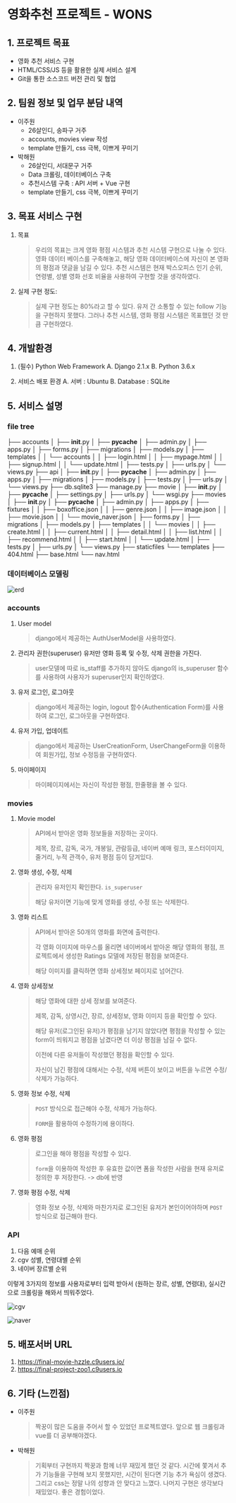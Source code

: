 # 영화추천 프로젝트 - WONS

## 1. 프로젝트 목표

- 영화 추천 서비스 구현
- HTML/CSS/JS 등을 활용한 실제 서비스 설계
- Git을 통한 소스코드 버전 관리 및 협업



## 2. 팀원 정보 및 업무 분담 내역

- 이주원
  - 26살인디, 송파구 거주
  - accounts, movies view 작성
  - template 만들기, css 극복, 이쁘게 꾸미기
- 박해원
  - 26살인디, 서대문구 거주
  - Data 크롤링, 데이터베이스 구축
  - 추천시스템 구축 : API 서버 + Vue 구현
  - template 만들기, css 극복, 이쁘게 꾸미기



## 3. 목표 서비스 구현

1. 목표

   > 우리의 목표는 크게 영화 평점 시스템과 추천 시스템 구현으로 나눌 수 있다. 영화 데이터 베이스를 구축해놓고, 해당 영화 데이터베이스에 자신이 본 영화의 평점과 댓글을 남길 수 있다. 추천 시스템은 현재 박스오피스 인기 순위, 연령별, 성별 영화 선호 비율을 사용하여 구현할 것을 생각하였다.

2. 실제 구현 정도:

   > 실제 구현 정도는 80%라고 할 수 있다. 유저 간 소통할 수 있는 follow 기능을 구현하지 못했다. 그러나 추천 시스템, 영화 평점 시스템은 목표했던 것 만큼 구현하였다.



## 4. 개발환경

1) (필수) Python Web Framework
	A. Django 2.1.x
	B. Python 3.6.x

2) 서비스 배포 환경
	A. 서버 : Ubuntu
	B. Database : SQLite



## 5. 서비스 설명

### file tree


├── accounts
│   ├── __init__.py
│   ├── __pycache__
│   ├── admin.py
│   ├── apps.py
│   ├── forms.py
│   ├── migrations
│   ├── models.py
│   ├── templates
│   │   └── accounts
│   │       ├── login.html
│   │       ├── mypage.html
│   │       ├── signup.html
│   │       └── update.html
│   ├── tests.py
│   ├── urls.py
│   └── views.py
├── api
│   ├── __init__.py
│   ├── __pycache__
│   ├── admin.py
│   ├── apps.py
│   ├── migrations
│   ├── models.py
│   ├── tests.py
│   ├── urls.py
│   └── views.py
├── db.sqlite3
├── manage.py
├── movie
│   ├── __init__.py
│   ├── __pycache__
│   ├── settings.py
│   ├── urls.py
│   └── wsgi.py
├── movies
│   ├── __init__.py
│   ├── __pycache__
│   ├── admin.py
│   ├── apps.py
│   ├── fixtures
│   │   ├── boxoffice.json
│   │   ├── genre.json
│   │   ├── image.json
│   │   ├── movie.json
│   │   └── movie_naver.json
│   ├── forms.py
│   ├── migrations
│   ├── models.py
│   ├── templates
│   │   └── movies
│   │       ├── create.html
│   │       ├── current.html
│   │       ├── detail.html
│   │       ├── list.html
│   │       ├── recommend.html
│   │       ├── start.html
│   │       └── update.html
│   ├── tests.py
│   ├── urls.py
│   └── views.py
├── staticfiles
└── templates
    ├── 404.html
    ├── base.html
    └── nav.html



### 데이터베이스 모델링

![erd](./erd.JPG)



### accounts

1. User model

   > django에서 제공하는 AuthUserModel을 사용하였다.

2. 관리자 권한(superuser) 유저만 영화 등록 및 수정, 삭제 권한을 가진다.

   > user모델에 따로 is_staff를 추가하지 않아도 django의 is_superuser 함수를 사용하여 사용자가 superuser인지 확인하였다.

3. 유저 로그인, 로그아웃

   > django에서 제공하는 login, logout 함수(Authentication Form)를 사용하여 로그인, 로그아웃을 구현하였다.

4. 유저 가입, 업데이트

   > django에서 제공하는 UserCreationForm, UserChangeForm을 이용하여 회원가입, 정보 수정등을 구현하였다. 

5. 마이페이지

   > 마이페이지에서는 자신이 작성한 평점, 한줄평을 볼 수 있다.



### movies

1. Movie model

   > API에서 받아온 영화 정보들을 저장하는 곳이다.
   >
   > 제목, 장르, 감독, 국가, 개봉일, 관람등급, 네이버 예매 링크, 포스터이미지, 줄거리, 누적 관객수, 유저 평점 등이 담겨있다.

2. 영화 생성, 수정, 삭제

   > 관리자 유저인지 확인한다. `is_superuser`
   >
   > 해당 유저이면 기능에 맞게 영화를 생성, 수정 또는 삭제한다.

3. 영화 리스트

   > API에서 받아온 50개의 영화를 화면에 출력한다.
   >
   > 각 영화 이미지에 마우스를 올리면 네이버에서 받아온 해당 영화의 평점, 프로젝트에서 생성한 Ratings 모델에 저장된 평점을 보여준다.
   >
   > 해당 이미지를 클릭하면 영화 상세정보 페이지로 넘어간다.

4. 영화 상세정보

   > 해당 영화에 대한 상세 정보를 보여준다.
   >
   > 제목, 감독, 상영시간, 장르, 상세정보, 영화 이미지 등을 확인할 수 있다.
   >
   > 해당 유저(로그인된 유저)가 평점을 남기지 않았다면 평점을 작성할 수 있는 form이 띄워지고 평점을 남겼다면 더 이상 평점을 남길 수 없다.
   >
   > 이전에 다른 유저들이 작성했던 평점을 확인할 수 있다.
   >
   > 자신이 남긴 평점에 대해서는 수정, 삭제 버튼이 보이고 버튼을 누르면 수정/ 삭제가 가능하다.

5. 영화 정보 수정, 삭제

   > `POST` 방식으로 접근해야 수정, 삭제가 가능하다.
   >
   > `FORM`을 활용하여 수정하기에 용이하다. 

6. 영화 평점 

   > 로그인을 해야 평점을 작성할 수 있다.
   >
   > `form`을 이용하여 작성한 후 유효한 값이면 폼을 작성한 사람을 현재 유저로 정의한 후 저장한다. -> db에 반영

7. 영화 평점 수정, 삭제

   > 영화 정보 수정, 삭제와 마찬가지로 로그인된 유저가 본인이어야하며 `POST` 방식으로 접근해야 한다.



### API

1.  다음 예매 순위
2. cgv 성별, 연령대별 순위
3. 네이버 장르별 순위

이렇게 3가지의 정보를 사용자로부터 입력 받아서 (원하는 장르, 성별, 연령대), 실시간으로 크롤링을 해와서 띄워주었다.

![cgv](./cgv.JPG)

![naver](./naver.JPG)

## 5. 배포서버 URL



1. https://final-movie-hzzle.c9users.io/
2. https://final-project-zoo1.c9users.io



## 6. 기타 (느낀점)

- 이주원

  > 짝꿍이 많은 도움을 주어서 할 수 있었던 프로젝트였다. 앞으로 웹 크롤링과 vue를 더 공부해야겠다. 

- 박해원

  > 기획부터 구현까지 짝꿍과 함께 너무 재밌게 했던 것 같다. 시간에 쫓겨서 추가 기능들을 구현해 보지 못했지만, 시간이 된다면 기능 추가 욕심이 생겼다. 그리고 css는 정말 나의 성향과 안 맞다고 느꼈다. 나머지 구현은 생각보다 재밌었다. 좋은 경험이었다.
